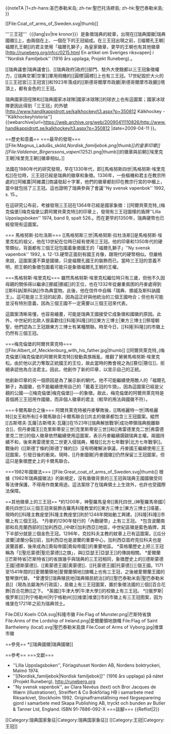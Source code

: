 {{noteTA
|1=zh-hans:圣巴泰勒米岛; zh-tw:聖巴托洛繆島; zh-hk:聖巴泰勒米島;
}}

[[File:Coat_of_arms_of_Sweden.svg|thumb]]

'''三王冠'''（{{lang|sv|tre kronor}}）是象徵瑞典的紋章，出現在[[瑞典國徽|瑞典國徽]]上，由兩個在上、一個在下的王冠組成。在三王冠出現之前，[[福爾孔王朝|福爾孔王朝]]的君主使用「福爾孔獅子」為皇家徽章，更早的王朝也有其他徽章<ref name="runeberg">[http://runeberg.org/nfcc/0215.html En artikel om Sveriges riksvapen] i ''Nordisk Familjebok'' (1916 års upplaga; Projekt Runeberg).</ref>。

[[瑞典議會|瑞典議會]]、[[瑞典政府|政府]]部門、駐外大使館都以三王冠象徵權力，[[瑞典空軍|空軍]]軍用飛機的[[圓標|圓標]]上也有三王冠。17世紀毀於大火的[[三王冠宮|三王冠宮]]和1923年落成的[[斯德哥爾摩市政廳|斯德哥爾摩市政廳]]塔頂上，都有金色的三王冠。

瑞典國家田徑隊和[[瑞典國家冰球隊|國家冰球隊]]的球衣上也有這圖案；國家冰球隊更因此得到「三王冠」的外號<ref>[http://www.handikappidrott.se/kalkhockey/t3.aspx?p=350812 Kälkhockey - ''Kälkhockeyhistoria''] {{webarchive|url=https://web.archive.org/web/20090411110826/http://www.handikappidrott.se/kalkhockey/t3.aspx?p=350812 |date=2009-04-11 }}</ref>。

==歷史和意義==
===最早的發現===
[[File:Magnus_Ladulås_sköld,_Nordisk_familjebok.png|thumb]]的皇家印章]]
[[File:Valdemar_Birgerssons_vapen_(1252).png|thumb]]的徽章與前朝[[埃里克王朝|埃里克王朝]]徽章相似。]]

法國在1980年代的研究發現，早在1330年代，即[[馬格努斯四世|馬格努斯·埃里克松]]在位時，三王冠已經是瑞典的徽章和象徵。1336年，一些樞機和君主在教宗所處的[[阿維農|阿維農]]商議發起十字軍，他們的徽章都刻印在教宗行宮的中楣上，當中就包括了三王冠。這也證明了瑞典參與了會議<ref name="NSV">''Ny svensk vapenbok'' 1992, s. 15.</ref>。

在這研究公布前，考據發現三王冠在1364年已經是國家象徵：[[阿爾貝萊克特_(梅克倫堡)|梅克倫堡公爵阿爾貝萊克特]]的印章上，發現有三王冠圖樣的盾牌<ref name="NSV"/><ref name="LU">''Lilla Uppslagsboken'' 1974, band 9, spalt 526.</ref>。而在更早的1350年，瑞典硬幣也已經發現有這圖案<ref name="runeberg" /><ref name="LU"/>。

=== 馬格努斯·拉杜洛斯===
[[馬格努斯三世|馬格努斯·拉杜洛斯]]是馬格努斯·埃里克松的祖父，他在13世紀在位時已經有使用三王冠。他的印章和1350年代的硬幣類似，背面都有三個王冠包圍着象徵國王的「福爾孔獅子」<ref name="runeberg"/><ref name="NSV2">''Ny svensk vapenbok'' 1992, s. 12-13.</ref><ref>硬幣正面刻有國王肖像，跟現代的硬幣相似</ref>。但嚴格來說，這圖案還不算是國徽，只是福爾孔國王的裝飾而已<ref name="NSV2"/>。當時三王冠的意義不明，把王朝的象徵包圍着可能只是象徵福爾孔王朝的王權。

===馬格努斯·埃里克松===
雖然馬格努斯·埃里克松繼位時只有三歲，但他不久因母親的關係得以繼承[[挪威|挪威]]的王位，也在1332年從嚴重貧困的丹麥處得到[[斯科訥|斯科訥]]作為典當物。此後，他在信件中自稱「瑞典、挪威及斯科訥國王」。這可能是三王冠的起源，因為這正好與他統治的三個王國吻合；但也有可能並沒有特別意義，因為三個王國不一定需要以三個王冠來代表。

這圖案清晰易懂，也容易繪畫，可能是瑞典王國接受它成象徵和國徽的原因。此外，中世紀的北歐人很喜歡往[[科隆|科隆]]的[[東方三博士|東方三博士]]祭壇朝聖，他們認為三王冠跟東方三博士有某種關聯。時至今日，[[科隆|科隆]]的市徽上仍然有三個王冠。
<ref name="NSV"/>

===梅克倫堡的阿爾貝萊克特===
[[File:Albert_of_Mecklenburg_with_his_father.jpg|thumb]]
[[阿爾貝萊克特_(梅克倫堡)|梅克倫堡的阿爾貝萊克特]]發動貴族叛亂，推翻了舅舅馬格努斯·埃里克松。由於他以武力奪取正統國王的王位，故此當時的教會視之為[[篡位|篡位]]，拒絕承認他為合法君主。因此，他創作了新的印章，以宣示自己的正統。

他創新印章的另一個原因是為了展示新的朝代。他不可能繼續使用敵人的「福爾孔獅子」為國徽，也不能繼續使用自己的「戴着王冠的牛頭」，因為這圖案已經是父親的公國──[[梅克倫堡|梅克倫堡]]──的象徵。故此，梅克倫堡的阿爾貝萊克特是首個將三王冠用作國徽，而非個人徽章的君主<ref name="NSV" />（較早的用法與國徽不符）。

===卡爾馬聯合之後===
阿爾貝萊克特被丹麥擊敗後，[[瑪格麗特一世|瑪格麗特]]女王和所有[[卡爾馬聯合|卡爾馬聯合]]共主的徽章都包含三王冠圖案。縱然[[古斯塔夫·瓦薩|古斯塔夫·瓦薩]]在1523年[[瑞典解放戰爭|成功帶領瑞典脫離聯合]]，但丹麥國王[[克里斯蒂安三世|克里斯蒂安三世]]和[[弗雷德里克二世|弗雷德里克二世]]的個人徽章依然繼續使用這圖案，表示丹麥繼續覬覦瑞典主權。兩國持續不和，後來弗雷德里克二世更入侵瑞典，觸發[[北方七年戰爭|北方七年戰爭]]。戰後的《[[斯德丁條約|斯德丁條約]]》沒有明確解決爭議，丹麥國王繼續使用三王冠圖案，引發日後的衝突。現時，[[丹麥國徽|丹麥國徽]]仍然保留三王冠圖案，但這只是象徵歷史上的卡爾馬聯合<ref name="NSV" />。

===1982年國徽法===
[[File:Great_coat_of_arms_of_Sweden.svg|thumb]]
根據《1982年瑞典國徽法》的新規定，沒有盾徽背景的三王冠與瑞典王國國徽受同等法律保護，不得用作商業用途<ref name=NSV/>。這法案除了在瑞典領土上生效外，也許也受國際法保障。

==其他徽章上的三王冠==
*約1200年，神聖羅馬皇帝[[奧托四世_(神聖羅馬帝國)|奧托四世]]以三個王冠來裝飾古羅馬科隆教堂的[[東方三博士|東方三博士]]墳墓，現時的[[科隆主教座堂|科隆主教座堂]]則於1248年開始動工興建。[[科隆|科隆]]市徽上有三個王冠。
*丹麥約1290年發行的「內戰硬幣」上有三王冠。
*包含波蘭南部和烏克蘭西部的[[加利西亞_(中歐)|加利西亞]]地區，中世紀區徽是藍色盾牌，其下半部分就是三個金色王冠。1296年，克拉科夫主教的紋章上已有這圖案。[[瓜分波蘭|波蘭分裂]]前，加利西亞也是波蘭的重要中心，加利西亞首府克拉科夫也是波蘭首都，後來成為[[奧匈帝國|奧匈帝國]]的重要地區。
*英格蘭歷史上把三王冠稱為「[[聖厄蒙德|聖厄蒙德]]之旗」，與[[亞瑟王|亞瑟王]]的傳說相關。
*愛爾蘭[[芒斯特省|芒斯特省]]的省旗幾乎與瑞典的三王冠相同，象徵歷史上的[[德斯蒙德王國|德斯蒙德]]、[[奧蒙德王國|奧蒙德]]、[[托蒙德王國|托蒙德]]三個王國。1171至1541年間的[[愛爾蘭領地|愛爾蘭領地]]旗幟上也有三王冠，之後被愛爾蘭王國的豎琴旗代替。
*曾遭受[[瑞典殖民地|瑞典殖民統治]]的[[聖巴泰勒米島|聖巴泰勒米島]]（現為法屬海外行政區），島徽上有三王冠圖案，置於象徵法國的三個[[百合花飾|百合花飾]]之下。
*英國[[牛津大學|牛津大學]]的校徽上有三王冠。
*[[俄罗斯|俄罗斯]][[列宁格勒州|列宁格勒州]][[维堡|维堡]]市的市徽上有三王冠图案，因为维堡在1721年之前为瑞典领土。

<gallery>
File:DEU Koeln COA.svg|科隆市徽
File:Flag of Munster.png|芒斯特省旗
File:Arms of the Lordship of Ireland.png|愛爾蘭領地旗幟
File:Flag of Saint Barthelemy (local).svg|聖巴泰勒米島旗
File:Coat of Arms of Vyborg.jpg|维堡市徽
</gallery>

==參見==
*[[瑞典國徽|瑞典國徽]]

==參考==
===文獻===
* ''Lilla Uppslagsboken'', Förlagshuset Norden AB, Nordens boktryckeri, Malmö 1974.
* ''[[Nordisk_familjebok|Nordisk familjebok]]'' (1916 års upplaga) på nätet (Projekt Runeberg), http://runeberg.org
* ''Ny svensk vapenbok'', av Clara Nevéus (text) och Bror Jacques de Wærn (illustrationer), Streiffert & Co Bokförlag HB i samarbete med Riksarkivet, Stockholm 1992. Originalframställning med färgseparering gjord i samarbete med Skapa Publishing AB, tryckt och bunden av Butler & Tanner Ltd, England. ISBN 91-7886-092-X
===註腳===
{{Reflist|2}}

[[Category:瑞典国家象征|Category:瑞典国家象征]]
[[Category:王冠|Category:王冠]]